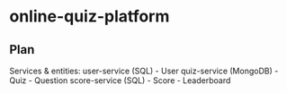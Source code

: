 # online-quiz-platform

## Plan
Services & entities:
user-service (SQL)
    - User
quiz-service (MongoDB)
    - Quiz
    - Question
score-service (SQL)
    - Score
    - Leaderboard
